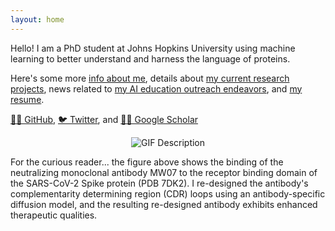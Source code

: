 ```yaml
---
layout: home 
---
```


Hello! I am a PhD student at Johns Hopkins University using machine learning to better understand and harness the language of proteins.

Here's some more [info about me](about.md), details about [my current research projects](research.md), news related to [my AI education outreach endeavors](outreach.md), and [my resume](resume.md).

[👨‍💻 GitHub](https://github.com/MichaelChungyoun),  [🐦 Twitter](https://twitter.com/MikeyChungyoun), and [👨‍🎓 Google Scholar](https://scholar.google.com/citations?user=a8pYjvIAAAAJ&hl=en)

<div style="display: flex; justify-content: center;">
  <img src="biorender_ab_30f.gif" alt="GIF Description">
</div>

For the curious reader... the figure above shows the binding of the neutralizing monoclonal antibody MW07 to the receptor binding domain of the SARS-CoV-2 Spike protein (PDB 7DK2). I re-designed the antibody's complementarity determining region (CDR) loops using an antibody-specific diffusion model, and the resulting re-designed antibody exhibits enhanced therapeutic qualities.
